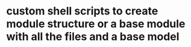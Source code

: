 # custom shell scripts to create module structure or a base module with all the files and a base model
